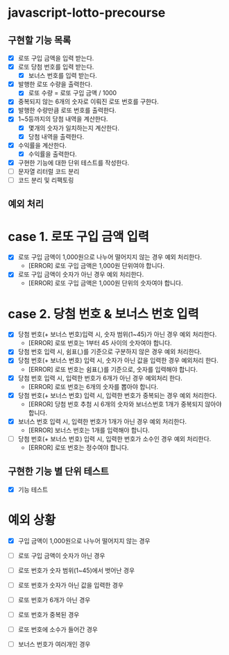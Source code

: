 # javascript-lotto-precourse

## 구현할 기능 목록

- [x] 로또 구입 금액을 입력 받는다.
- [x] 로또 당첨 번호를 입력 받는다.
  - [x] 보너스 번호를 입력 받는다.
- [x] 발행한 로또 수량을 출력한다.
  - [x] 로또 수량 = 로또 구입 금액 / 1000
- [x] 중복되지 않는 6개의 숫자로 이뤄진 로또 번호를 구한다.
- [x] 발행한 수량만큼 로또 번호를 출력한다.
- [x] 1~5등까지의 당첨 내역을 계산한다.
  - [x] 몇개의 숫자가 일치하는지 계산한다.
  - [x] 당첨 내역을 출력한다.
- [x] 수익률을 계산한다.
  - [x] 수익률을 출력한다.
- [x] 구현한 기능에 대한 단위 테스트를 작성한다.
- [ ] 문자열 리터럴 코드 분리
- [ ] 코드 분리 및 리팩토링

## 예외 처리

# case 1. 로또 구입 금액 입력

- [x] 로또 구입 금액이 1,000원으로 나누어 떨어지지 않는 경우 예외 처리한다.
  - [ERROR] 로또 구입 금액은 1,000원 단위여야 합니다.
- [x] 로또 구입 금액이 숫자가 아닌 경우 예외 처리한다.
  - [ERROR] 로또 구입 금액은 1,000원 단위의 숫자여야 합니다.

# case 2. 당첨 번호 & 보너스 번호 입력

- [x] 당첨 번호(+ 보너스 번호)입력 시, 숫자 범위(1~45)가 아닌 경우 예외 처리한다.
  - [ERROR] 로또 번호는 1부터 45 사이의 숫자여야 합니다.
- [x] 당첨 번호 입력 시, 쉼표(,)를 기준으로 구분하지 않은 경우 예외 처리한다.
- [x] 당첨 번호(+ 보너스 번호) 입력 시, 숫자가 아닌 값을 입력한 경우 예외처리 한다.
  - [ERROR] 로또 번호는 쉼표(,)를 기준으로, 숫자를 입력해야 합니다.
- [x] 당첨 번호 입력 시, 입력한 번호가 6개가 아닌 경우 예외처리 한다.
  - [ERROR] 로또 번호는 6개의 숫자를 뽑아야 합니다.
- [x] 당첨 번호(+ 보너스 번호) 입력 시, 입력한 번호가 중복되는 경우 예외 처리한다.
  - [ERROR] 당첨 번호 추첨 시 6개의 숫자와 보너스번호 1개가 중복되지 않아야 합니다.
- [x] 보너스 번호 입력 시, 입력한 번호가 1개가 아닌 경우 예외 처리한다.
  - [ERROR] 보너스 번호는 1개를 입력해야 합니다.
- [ ] 당첨 번호(+ 보너스 번호) 입력 시, 입력한 번호가 소수인 경우 예외 처리한다.
  - [ERROR] 로또 번호는 정수여야 합니다.

## 구현한 기능 별 단위 테스트

- [x] 기능 테스트

# 예외 상황

- [x] 구입 금액이 1,000원으로 나누어 떨어지지 않는 경우
- [ ] 로또 구입 금액이 숫자가 아닌 경우

- [ ] 로또 번호가 숫자 범위(1~45)에서 벗어난 경우
- [ ] 로또 번호가 숫자가 아닌 값을 입력한 경우
- [ ] 로또 번호가 6개가 아닌 경우
- [ ] 로또 번호가 중복된 경우
- [ ] 로또 번호에 소수가 들어간 경우
- [ ] 보너스 번호가 여러개인 경우
